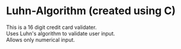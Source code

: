 # Luhn-Algorithm (created using C)
This is a 16 digit credit card validater.<br> 
Uses Luhn's algorithm to validate user input. <br>
Allows only numerical input.<br>


